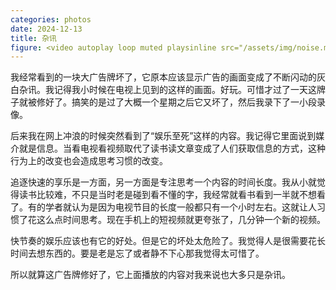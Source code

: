 ```yaml
---
categories: photos
date: 2024-12-13
title: 杂讯
figure: <video autoplay loop muted playsinline src="/assets/img/noise.mov"></video>
---
```

我经常看到的一块大广告牌坏了，它原本应该显示广告的画面变成了不断闪动的灰白杂讯。我记得我小时候在电视上见到的这样的画面。好玩。可惜才过了一天这牌子就被修好了。搞笑的是过了大概一个星期之后它又坏了，然后我录下了一小段录像。

后来我在网上冲浪的时候突然看到了“娱乐至死”这样的内容。我记得它里面说到媒介就是信息。当看电视看视频取代了读书读文章变成了人们获取信息的方式，这种行为上的改变也会造成思考习惯的改变。

追逐快速的享乐是一方面，另一方面是专注思考一个内容的时间长度。我从小就觉得读书比较难，不只是当时老是碰到看不懂的字，我经常就看书看到一半就不想看了。有的学者就认为是因为电视节目的长度一般都只有一个小时左右。这就让人习惯了花这么点时间思考。现在手机上的短视频就更夸张了，几分钟一个新的视频。

快节奏的娱乐应该也有它的好处。但是它的坏处太危险了。我觉得人是很需要花长时间去想东西的。要是老是忘了或者静不下心那我觉得太可惜了。

所以就算这广告牌修好了，它上面播放的内容对我来说也大多只是杂讯。